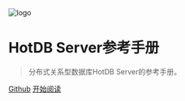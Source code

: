 <img class="coverpage-logo" src="/assets/navicon-colorful.png" alt="logo"/>

# HotDB Server参考手册

> 分布式关系型数据库HotDB Server的参考手册。

[Github](https://github.com/DragonKnightOfBreeze/HotDB-Document)
[开始阅读](README.md)
